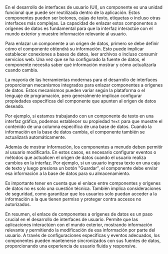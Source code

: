 En el desarrollo de interfaces de usuario (UI), un componente es una unidad funcional que puede ser reutilizada dentro de la aplicación. Estos componentes pueden ser botones, cajas de texto, etiquetas o incluso otras interfaces más complejas. La capacidad de enlazar estos componentes a orígenes de datos es fundamental para que la interfaz interactúe con el mundo exterior y muestre información relevante al usuario.

Para enlazar un componente a un origen de datos, primero se debe definir cómo el componente obtendrá su información. Esto puede implicar establecer conexiones a bases de datos, leer archivos o incluso consumir servicios web. Una vez que se ha configurado la fuente de datos, el componente necesita saber qué información mostrar y cómo actualizarla cuando cambia.

La mayoría de las herramientas modernas para el desarrollo de interfaces proporcionan mecanismos integrados para enlazar componentes a orígenes de datos. Estos mecanismos pueden variar según la plataforma o el lenguaje de programación, pero generalmente implican configurar propiedades específicas del componente que apunten al origen de datos deseado.

Por ejemplo, si estamos trabajando con un componente de texto en una interfaz gráfica, podemos establecer su propiedad `Text` para que muestre el contenido de una columna específica de una base de datos. Cuando la información en la base de datos cambia, el componente también se actualizará automáticamente.

Además de mostrar información, los componentes a menudo deben permitir al usuario modificarla. En estos casos, es necesario configurar eventos o métodos que actualicen el origen de datos cuando el usuario realiza cambios en la interfaz. Por ejemplo, si un usuario ingresa texto en una caja de texto y luego presiona un botón "Guardar", el componente debe enviar esa información a la base de datos para su almacenamiento.

Es importante tener en cuenta que el enlace entre componentes y orígenes de datos no es solo una cuestión técnica. También implica consideraciones de seguridad, como garantizar que los usuarios solo puedan acceder a la información a la que tienen permiso y proteger contra accesos no autorizados.

En resumen, el enlace de componentes a orígenes de datos es un paso crucial en el desarrollo de interfaces de usuario. Permite que las aplicaciones interactúen con el mundo exterior, mostrando información relevante y permitiendo la modificación de esa información por parte del usuario. A través de configuraciones específicas y eventos adecuados, los componentes pueden mantenerse sincronizados con sus fuentes de datos, proporcionando una experiencia de usuario fluida y responsive.
